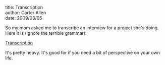 title: Transcription  
author: Carter Allen  
date: 2009/03/05  

So my mom asked me to transcribe an interview for a project she's doing. Here it is (ignore the terrible grammar):  

<a href="http://www.opt-6.com/Downloads/Public/Interview.rtf">Transcription</a>

It's pretty heavy. It's good for if you need a bit of perspective on your own life.